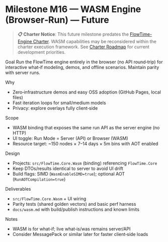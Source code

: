 # Milestone M16 — WASM Engine (Browser‑Run) — Future

> **📋 Charter Notice**: This future milestone predates the [FlowTime-Engine Charter](../flowtime-engine-charter.md). WASM capabilities may be reconsidered within the charter execution framework. See [Charter Roadmap](CHARTER-ROADMAP.md) for current development priorities.

Goal
Run the FlowTime engine entirely in the browser (no API round‑trip) for interactive what‑if modeling, demos, and offline scenarios. Maintain parity with server runs.

Why
- Zero‑infrastructure demos and easy OSS adoption (GitHub Pages, local files)
- Fast iteration loops for small/medium models
- Privacy: explore overlays fully client‑side

Scope
- WASM binding that exposes the same run API as the server engine (no HTTP)
- UI toggle: Run Mode = Server (API) or Browser (WASM)
- Resource target: ~150 nodes × 7–14 days × 5m bins with AOT enabled

Design
- Projects: `src/FlowTime.Core.Wasm` (binding) referencing `FlowTime.Core`
- Keep DTOs/results identical to server to avoid UI drift
- Build flags: SIMD (`WasmEnableSIMD=true`); optional AOT (`RunAOTCompilation=true`)

Deliverables
- `src/FlowTime.Core.Wasm` + UI wiring
- Parity tests (shared golden vectors) and basic perf harness
- `docs/wasm.md` with build/publish instructions and known limits

Notes
- WASM is for what‑if; live what‑is/was remains server/API
- Consider MessagePack or similar later for faster client‑side loads
